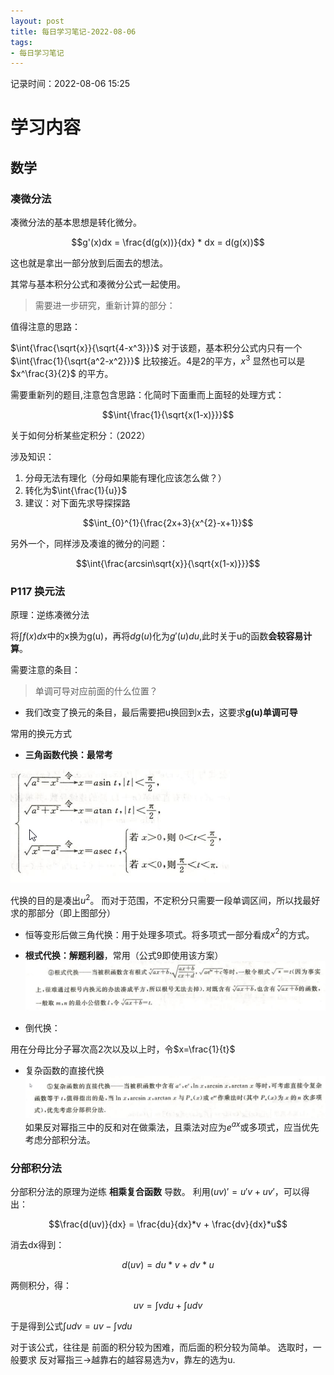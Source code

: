```yaml
---
layout: post
title: 每日学习笔记-2022-08-06
tags: 
- 每日学习笔记
---
```

记录时间：2022-08-06 15:25
# 学习内容
## 数学
### 凑微分法

凑微分法的基本思想是转化微分。


$$g'(x)dx = \frac{d(g(x))}{dx} * dx = d(g(x))$$


这也就是拿出一部分放到后面去的想法。

其常与基本积分公式和凑微分公式一起使用。

> 需要进一步研究，重新计算的部分：

值得注意的思路：


$\int{\frac{\sqrt{x}}{\sqrt{4-x^3}}}$ 对于该题，基本积分公式内只有一个$\int{\frac{1}{\sqrt{a^2-x^2}}}$ 比较接近。4是2的平方，$x^3$ 显然也可以是$x^\frac{3}{2}$ 的平方。  


需要重新列的题目,注意包含思路：化简时下面重而上面轻的处理方式：

$$\int{\frac{1}{\sqrt{x(1-x)}}}$$

关于如何分析某些定积分：（2022）

涉及知识：
1. 分母无法有理化（分母如果能有理化应该怎么做？）
2. 转化为$\int{\frac{1}{u}}$
3. 建议：对下面先求导探探路

$$\int_{0}^{1}{\frac{2x+3}{x^{2}-x+1}}$$

另外一个，同样涉及凑谁的微分的问题：

$$\int{\frac{arcsin\sqrt{x}}{\sqrt{x(1-x)}}}$$

### P117 换元法

原理：逆练凑微分法

将$\int{f(x)}dx$中的x换为g(u)，再将$dg(u)$化为$g'(u)du$,此时关于u的函数**会较容易计算**。


需要注意的条目：

> 单调可导对应前面的什么位置？

- 我们改变了换元的条目，最后需要把u换回到x去，这要求**g(u)单调可导**

常用的换元方式

- **三角函数代换：最常考**


![](../../src/assets/img/Pasted%20image%2020220807100722.png)

代换的目的是凑出$u^2$。 而对于范围，不定积分只需要一段单调区间，所以找最好求的那部分（即上图部分）

- 恒等变形后做三角代换：用于处理多项式。将多项式一部分看成$x^2$的方式。


- **根式代换：解题利器**，常用（公式9即使用该方案）
![](../../src/assets/img/Pasted%20image%2020220807101147.png)
- 倒代换：

用在分母比分子幂次高2次以及以上时，令$x=\frac{1}{t}$

- 复杂函数的直接代换
![](../../src/assets/img/Pasted%20image%2020220807101449.png)
如果反对幂指三中的反和对在做乘法，且乘法对应为$e^{ax}$或多项式，应当优先考虑分部积分法。

### 分部积分法
分部积分法的原理为逆练 **相乘复合函数** 导数。
利用$(uv)'=u'v+uv'$，可以得出：

$$\frac{d(uv)}{dx} = \frac{du}{dx}*v + \frac{dv}{dx}*u$$


消去dx得到：

$$d(uv)=du * v + dv * u$$

两侧积分，得：


$$uv=\int{vdu} + \int{udv}$$


于是得到公式$\int{udv}=uv - \int{vdu}$

对于该公式，往往是 前面的积分较为困难，而后面的积分较为简单。
选取时，一般要求
反对幂指三->越靠右的越容易选为v，靠左的选为u.
